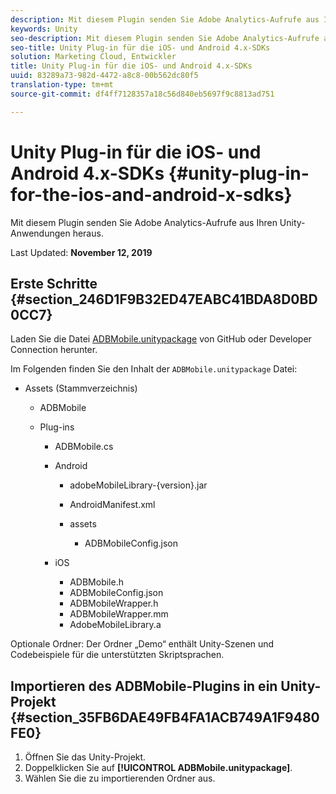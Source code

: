 ```yaml
---
description: Mit diesem Plugin senden Sie Adobe Analytics-Aufrufe aus Ihren Unity-Anwendungen heraus.
keywords: Unity
seo-description: Mit diesem Plugin senden Sie Adobe Analytics-Aufrufe aus Ihren Unity-Anwendungen heraus.
seo-title: Unity Plug-in für die iOS- und Android 4.x-SDKs
solution: Marketing Cloud, Entwickler
title: Unity Plug-in für die iOS- und Android 4.x-SDKs
uuid: 83289a73-982d-4472-a8c8-00b562dc80f5
translation-type: tm+mt
source-git-commit: df4ff7128357a18c56d840eb5697f9c8813ad751

---
```



# Unity Plug-in für die iOS- und Android 4.x-SDKs {#unity-plug-in-for-the-ios-and-android-x-sdks}

Mit diesem Plugin senden Sie Adobe Analytics-Aufrufe aus Ihren Unity-Anwendungen heraus.

Last Updated: **November 12, 2019**

## Erste Schritte {#section_246D1F9B32ED47EABC41BDA8D0BD0CC7}

Laden Sie die Datei [ADBMobile.unitypackage](https://github.com/Adobe-Marketing-Cloud/mobile-services/releases) von GitHub oder Developer Connection herunter.

Im Folgenden finden Sie den Inhalt der `ADBMobile.unitypackage` Datei:

* Assets (Stammverzeichnis)

   * ADBMobile

   * Plug-ins

      * ADBMobile.cs
      * Android

         * adobeMobileLibrary-{version}.jar
         * AndroidManifest.xml
         * assets

            * ADBMobileConfig.json
      * iOS

         * ADBMobile.h
         * ADBMobileConfig.json
         * ADBMobileWrapper.h
         * ADBMobileWrapper.mm
         * AdobeMobileLibrary.a


Optionale Ordner: Der Ordner „Demo“ enthält Unity-Szenen und Codebeispiele für die unterstützten Skriptsprachen.

## Importieren des ADBMobile-Plugins in ein Unity-Projekt {#section_35FB6DAE49FB4FA1ACB749A1F9480FE0}

1. Öffnen Sie das Unity-Projekt.
1. Doppelklicken Sie auf **[!UICONTROL ADBMobile.unitypackage]**.
1. Wählen Sie die zu importierenden Ordner aus.

